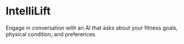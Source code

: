 # IntelliLift
 Engage in conversation with an AI that asks about your fitness goals, physical condition, and preferences
